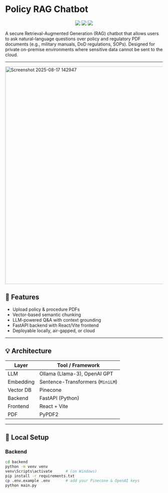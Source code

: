 # Policy RAG Chatbot

<p align="center">
  <img src="https://img.shields.io/badge/Project-RAG%20Chatbot-blueviolet?style=for-the-badge" />
  <img src="https://img.shields.io/badge/Status-Active-success?style=for-the-badge" />
  <img src="https://img.shields.io/badge/License-Private-lightgrey?style=for-the-badge" />
</p>

A secure Retrieval-Augmented Generation (RAG) chatbot that allows users to ask natural-language questions over policy and regulatory PDF documents (e.g., military manuals, DoD regulations, SOPs). Designed for private on-premise environments where sensitive data cannot be sent to the cloud.

---
<img width="836" height="695" alt="Screenshot 2025-08-17 142947" src="https://github.com/user-attachments/assets/e45aa990-b18c-44b0-9f0f-23a98dd09360" />

## 🧠 Features

- Upload policy & procedure PDFs
- Vector-based semantic chunking
- LLM-powered Q&A with context grounding
- FastAPI backend with React/Vite frontend
- Deployable locally, air-gapped, or cloud

---

## 💡 Architecture

| Layer      | Tool / Framework                     |
|-----------|---------------------------------------|
| LLM       | Ollama (Llama-3), OpenAI GPT          |
| Embedding | Sentence-Transformers (`MiniLM`)      |
| Vector DB | Pinecone                              |
| Backend   | FastAPI (Python)                      |
| Frontend  | React + Vite                          |
| PDF       | PyPDF2                                |

---

## 🚀 Local Setup

### Backend

```bash
cd backend
python -m venv venv
venv\Scripts\activate      # (on Windows)
pip install -r requirements.txt
cp .env.example .env       # add your Pinecone & OpenAI keys
python main.py
